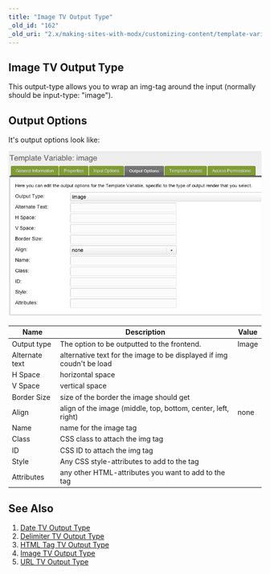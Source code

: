 ```yaml
---
title: "Image TV Output Type"
_old_id: "162"
_old_uri: "2.x/making-sites-with-modx/customizing-content/template-variables/template-variable-output-types/image-tv-output-type"
---
```


## Image TV Output Type

This output-type allows you to wrap an img-tag around the input (normally should be input-type: "image").

## Output Options

It's output options look like:

![](tv-image-output-options2.png)

| Name           | Description                                                           | Value |
| -------------- | --------------------------------------------------------------------- | ----- |
| Output type    | The option to be outputted to the frontend.                           | Image |
| Alternate text | alternative text for the image to be displayed if img coudn't be load |       |
| H Space        | horizontal space                                                      |       |
| V Space        | vertical space                                                        |       |
| Border Size    | size of the border the image should get                               |       |
| Align          | align of the image (middle, top, bottom, center, left, right)         | none  |
| Name           | name for the image tag                                                |       |
| Class          | CSS class to attach the img tag                                       |       |
| ID             | CSS ID to attach the img tag                                          |       |
| Style          | Any CSS style-attributes to add to the tag                            |       |
| Attributes     | any other HTML-attributes you want to add to the tag                  |       |

## See Also

1. [Date TV Output Type](building-sites/elements/template-variables/output-types/date)
2. [Delimiter TV Output Type](building-sites/elements/template-variables/output-types/delimiter)
3. [HTML Tag TV Output Type](building-sites/elements/template-variables/output-types/html)
4. [Image TV Output Type](building-sites/elements/template-variables/output-types/image)
5. [URL TV Output Type](building-sites/elements/template-variables/output-types/url)
